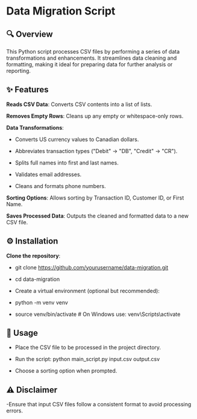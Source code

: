 # Data Migration Script

## 🔍 Overview

This Python script processes CSV files by performing a series of data transformations and enhancements. It streamlines data cleaning and formatting, making it ideal for preparing data for further analysis or reporting.

## ✨ Features

**Reads CSV Data**: Converts CSV contents into a list of lists.

**Removes Empty Rows**: Cleans up any empty or whitespace-only rows.

**Data Transformations**:

- Converts US currency values to Canadian dollars.

- Abbreviates transaction types ("Debit" → "DB", "Credit" → "CR").

- Splits full names into first and last names.

- Validates email addresses.

- Cleans and formats phone numbers.

**Sorting Options**: Allows sorting by Transaction ID, Customer ID, or First Name.

**Saves Processed Data**: Outputs the cleaned and formatted data to a new CSV file.

## ⚙️ Installation

**Clone the repository**:

- git clone https://github.com/yourusername/data-migration.git
- cd data-migration

- Create a virtual environment (optional but recommended):

- python -m venv venv
- source venv/bin/activate  # On Windows use: venv\Scripts\activate

## 🚀 Usage

- Place the CSV file to be processed in the project directory.

- Run the script: python main_script.py input.csv output.csv

- Choose a sorting option when prompted.


## ⚠️ Disclaimer

-Ensure that input CSV files follow a consistent format to avoid processing errors.
